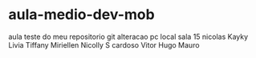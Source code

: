 # aula-medio-dev-mob
aula teste do meu repositorio git
alteracao pc local sala 15
nicolas
Kayky
Livia
Tiffany
Miriellen
Nicolly S cardoso
Vitor Hugo
Mauro